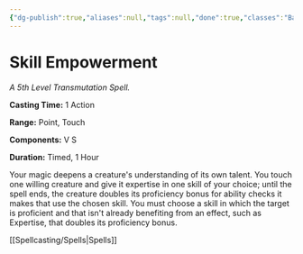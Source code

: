 ```yaml
---
{"dg-publish":true,"aliases":null,"tags":null,"done":true,"classes":"Bard, Sorcerer, Wizard, Artificer,","spellLevel":5,"school":"Transmutation","source":"XGE","permalink":"/spells/skill-empowerment/","dgHomeLink":false,"dgPassFrontmatter":true}
---
```


# Skill Empowerment
*A 5th Level Transmutation Spell.*

**Casting Time:** 1 Action

**Range:** Point, Touch

**Components:** V S 

**Duration:** Timed, 1 Hour

Your magic deepens a creature's understanding of its own talent. You touch one willing creature and give it expertise in one skill of your choice; until the spell ends, the creature doubles its proficiency bonus for ability checks it makes that use the chosen skill.
You must choose a skill in which the target is proficient and that isn't already benefiting from an effect, such as Expertise, that doubles its proficiency bonus.

[[Spellcasting/Spells|Spells]]